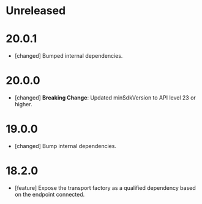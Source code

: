 # Unreleased


# 20.0.1
* [changed] Bumped internal dependencies.

# 20.0.0
* [changed] **Breaking Change**: Updated minSdkVersion to API level 23 or higher.

# 19.0.0
* [changed] Bump internal dependencies.

# 18.2.0
* [feature] Expose the transport factory as a qualified dependency based on the endpoint connected.

